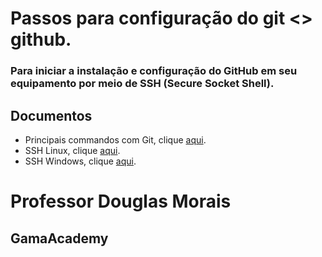 # Passos para configuração do git <> github.

### Para iniciar a instalação e configuração do GitHub em seu equipamento por meio de SSH (Secure Socket Shell).

## Documentos
 * Principais commandos com Git, clique [aqui](COMMANDS.md).
 * SSH Linux, clique [aqui](LINUX.md).
 * SSH Windows, clique [aqui](WINDOWS.md).


# Professor Douglas Morais
## GamaAcademy



